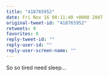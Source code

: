 ```yaml
---
title: "418765952"
date: Fri Nov 16 08:11:40 +0000 2007
original-tweet-id: "418765952"
retweets: 0
favorites: 0
reply-tweet-id: ""
reply-user-id: ""
reply-user-screen-name: ""
---
```

So so tired need sleep...
